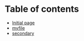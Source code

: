 # Table of contents

* [Initial page](README.md)
* [myfile](myfile.md)
* [secondary](secondary.md)

